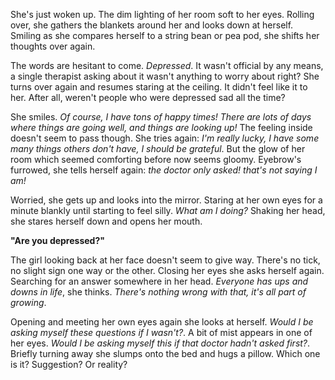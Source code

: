 She's just woken up. The dim lighting of her room soft to her eyes.
Rolling over, she gathers the blankets around her and looks down at
herself. Smiling as she compares herself to a string bean or pea pod,
she shifts her thoughts over again. 

The words are hesitant to come. _Depressed_. It wasn't official by any
means, a single therapist asking about it wasn't anything to worry about
right? She turns over again and resumes staring at the ceiling. It
didn't feel like it to her. After all, weren't people who were depressed
sad all the time? 

She smiles. _Of course, I have tons of happy times! There are lots of
days where things are going well, and things are looking up!_ The
feeling inside doesn't seem to pass though. She tries again: _I'm really
lucky, I have some many things others don't have, I should be grateful_.
But the glow of her room which seemed comforting before now seems
gloomy. Eyebrow's furrowed, she tells herself again: _the doctor only
asked! that's not saying I am!_

Worried, she gets up and looks into the mirror. Staring at her own eyes
for a minute blankly until starting to feel silly. _What am I doing?_
Shaking her head, she stares herself down and opens her mouth. 

**"Are you depressed?"**

The girl looking back at her face doesn't seem to give way. There's no
tick, no slight sign one way or the other. Closing her eyes she asks
herself again. Searching for an answer somewhere in her head. _Everyone
has ups and downs in life_, she thinks. _There's nothing wrong with
that, it's all part of growing_. 

Opening and meeting her own eyes again she looks at herself. _Would I be
asking myself these questions if I wasn't?_. A bit of mist appears in
one of her eyes. _Would I be asking myself this if that doctor hadn't
asked first?_. Briefly turning away she slumps onto the bed and hugs a
pillow. Which one is it? Suggestion? Or reality?
